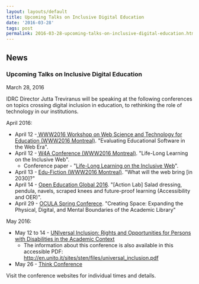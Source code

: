 ```yaml
---
layout: layouts/default
title: Upcoming Talks on Inclusive Digital Education
date: '2016-03-28'
tags: post
permalink: 2016-03-28-upcoming-talks-on-inclusive-digital-education.html
---
```

<article class="floe-content floe-news-item">
                <h2> News </h2>
                <h3>Upcoming Talks on Inclusive Digital Education</h3>
                <time class="floe-date" datetime="2016-03-28">March 28, 2016</time>
                <p>IDRC Director Jutta Treviranus will be speaking at the following conferences on topics crossing digital inclusion in education, to rethinking the role of technology in our institutions.</p>
                <p>April 2016:</p>
                <ul>
                	<li>April 12 -<a href="https://events.keep.edu.hk/webed/2016/"> WWW2016 Workshop on Web Science and Technology for Education (WWW2016 Montreal)</a>. "Evaluating Educational Software in the Web Era".</li>
                	<li>April 12 - <a href="http://www.w4a.info/2016/">W4A Conference (WWW2016 Montreal)</a>. "Life-Long Learning on the Inclusive Web".
                        <ul>
                        	<li>Conference paper - "<a href="http://inclusivedesign.ca/wp-content/uploads/2016/03/Treviranus-Web4All-Paper_accessible-PDF.pdf">Life-Long Learning on the Inclusive Web</a>".</li>
                        </ul>
                    </li>
                	<li>April 13 - <a href="http://www.teluq.ca/edu-fiction2030/">Edu-Fiction (WWW2016 Montreal)</a>. "What will the web bring [in 2030]?"</li>
                	<li>April 14 - <a href="http://conference.oeconsortium.org/2016/">Open Education Global 2016</a>. "[Action Lab] Salad dressing, pendula, navels, scraped knees and future-proof learning (Accessibility and OER)".</li>
                	<li>April 29 - <a href="https://oculaspring.wordpress.com/">OCULA Spring Conferece</a>. "Creating Space: Expanding the Physical, Digital, and Mental Boundaries of the Academic Library"</li>
                </ul>
                <p>May 2016:</p>
                <ul>
                	<li>May 12 to 14 - <a href="https://www.unito.it/gallerie/universal-inclusion-rights-and-opportunities-persons-disabilities-academic-context">UNIversal Inclusion: Rights and Opportunities for Persons with Disabilities in the Academic Context</a>
                        <ul>
                        	<li>The information about this conference is also available in this accessible PDF: <a href="http://en.unito.it/sites/sten/files/universal_inclusion.pdf">http://en.unito.it/sites/sten/files/universal_inclusion.pdf</a></li>
                        </ul>
                    </li>
                	<li>May 26 - <a href="http://www.thinkconference.ca/">Think Conference</a></li>
                </ul>
                <p>Visit the conference websites for individual times and details.</p>
            </article>
